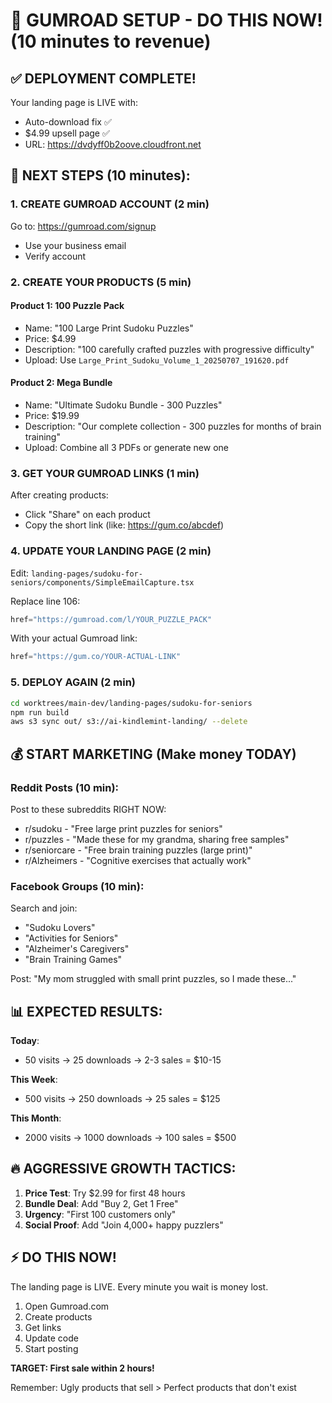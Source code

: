 # 🚀 GUMROAD SETUP - DO THIS NOW! (10 minutes to revenue)

## ✅ DEPLOYMENT COMPLETE!
Your landing page is LIVE with:
- Auto-download fix ✅
- $4.99 upsell page ✅
- URL: https://dvdyff0b2oove.cloudfront.net

## 🎯 NEXT STEPS (10 minutes):

### 1. CREATE GUMROAD ACCOUNT (2 min)
Go to: https://gumroad.com/signup
- Use your business email
- Verify account

### 2. CREATE YOUR PRODUCTS (5 min)

#### Product 1: 100 Puzzle Pack
- Name: "100 Large Print Sudoku Puzzles"
- Price: $4.99
- Description: "100 carefully crafted puzzles with progressive difficulty"
- Upload: Use `Large_Print_Sudoku_Volume_1_20250707_191620.pdf`

#### Product 2: Mega Bundle
- Name: "Ultimate Sudoku Bundle - 300 Puzzles"
- Price: $19.99
- Description: "Our complete collection - 300 puzzles for months of brain training"
- Upload: Combine all 3 PDFs or generate new one

### 3. GET YOUR GUMROAD LINKS (1 min)
After creating products:
- Click "Share" on each product
- Copy the short link (like: https://gum.co/abcdef)

### 4. UPDATE YOUR LANDING PAGE (2 min)

Edit: `landing-pages/sudoku-for-seniors/components/SimpleEmailCapture.tsx`

Replace line 106:
```javascript
href="https://gumroad.com/l/YOUR_PUZZLE_PACK"
```

With your actual Gumroad link:
```javascript
href="https://gum.co/YOUR-ACTUAL-LINK"
```

### 5. DEPLOY AGAIN (2 min)
```bash
cd worktrees/main-dev/landing-pages/sudoku-for-seniors
npm run build
aws s3 sync out/ s3://ai-kindlemint-landing/ --delete
```

## 💰 START MARKETING (Make money TODAY)

### Reddit Posts (10 min):
Post to these subreddits RIGHT NOW:
- r/sudoku - "Free large print puzzles for seniors"
- r/puzzles - "Made these for my grandma, sharing free samples"
- r/seniorcare - "Free brain training puzzles (large print)"
- r/Alzheimers - "Cognitive exercises that actually work"

### Facebook Groups (10 min):
Search and join:
- "Sudoku Lovers"
- "Activities for Seniors"
- "Alzheimer's Caregivers"
- "Brain Training Games"

Post: "My mom struggled with small print puzzles, so I made these..."

## 📊 EXPECTED RESULTS:

**Today**: 
- 50 visits → 25 downloads → 2-3 sales = $10-15

**This Week**:
- 500 visits → 250 downloads → 25 sales = $125

**This Month**:
- 2000 visits → 1000 downloads → 100 sales = $500

## 🔥 AGGRESSIVE GROWTH TACTICS:

1. **Price Test**: Try $2.99 for first 48 hours
2. **Bundle Deal**: Add "Buy 2, Get 1 Free" 
3. **Urgency**: "First 100 customers only"
4. **Social Proof**: Add "Join 4,000+ happy puzzlers"

## ⚡ DO THIS NOW!

The landing page is LIVE. Every minute you wait is money lost.

1. Open Gumroad.com
2. Create products
3. Get links
4. Update code
5. Start posting

**TARGET: First sale within 2 hours!**

Remember: Ugly products that sell > Perfect products that don't exist